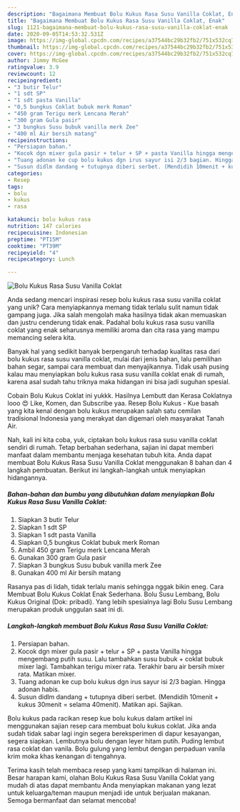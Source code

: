 ```yaml
---
description: "Bagaimana Membuat Bolu Kukus Rasa Susu Vanilla Coklat, Enak"
title: "Bagaimana Membuat Bolu Kukus Rasa Susu Vanilla Coklat, Enak"
slug: 1121-bagaimana-membuat-bolu-kukus-rasa-susu-vanilla-coklat-enak
date: 2020-09-05T14:53:32.531Z
image: https://img-global.cpcdn.com/recipes/a37544bc29b32fb2/751x532cq70/bolu-kukus-rasa-susu-vanilla-coklat-foto-resep-utama.jpg
thumbnail: https://img-global.cpcdn.com/recipes/a37544bc29b32fb2/751x532cq70/bolu-kukus-rasa-susu-vanilla-coklat-foto-resep-utama.jpg
cover: https://img-global.cpcdn.com/recipes/a37544bc29b32fb2/751x532cq70/bolu-kukus-rasa-susu-vanilla-coklat-foto-resep-utama.jpg
author: Jimmy McGee
ratingvalue: 3.9
reviewcount: 12
recipeingredient:
- "3 butir Telur"
- "1 sdt SP"
- "1 sdt pasta Vanilla"
- "0,5 bungkus Coklat bubuk merk Roman"
- "450 gram Terigu merk Lencana Merah"
- "300 gram Gula pasir"
- "3 bungkus Susu bubuk vanilla merk Zee"
- "400 ml Air bersih matang"
recipeinstructions:
- "Persiapan bahan."
- "Kocok dgn mixer gula pasir + telur + SP + pasta Vanilla hingga mengembang putih susu. Lalu tambahkan susu bubuk + coklat bubuk mixer lagi. Tambahkan terigu mixer rata. Terakhir baru air bersih mixer rata. Matikan mixer."
- "Tuang adonan ke cup bolu kukus dgn irus sayur isi 2/3 bagian. Hingga adonan habis."
- "Susun didlm dandang + tutupnya diberi serbet. (Mendidih 10menit + kukus 30menit = selama 40menit). Matikan api. Sajikan."
categories:
- Resep
tags:
- bolu
- kukus
- rasa

katakunci: bolu kukus rasa 
nutrition: 147 calories
recipecuisine: Indonesian
preptime: "PT15M"
cooktime: "PT39M"
recipeyield: "4"
recipecategory: Lunch

---
```



![Bolu Kukus Rasa Susu Vanilla Coklat](https://img-global.cpcdn.com/recipes/a37544bc29b32fb2/751x532cq70/bolu-kukus-rasa-susu-vanilla-coklat-foto-resep-utama.jpg)

Anda sedang mencari inspirasi resep bolu kukus rasa susu vanilla coklat yang unik? Cara menyiapkannya memang tidak terlalu sulit namun tidak gampang juga. Jika salah mengolah maka hasilnya tidak akan memuaskan dan justru cenderung tidak enak. Padahal bolu kukus rasa susu vanilla coklat yang enak seharusnya memiliki aroma dan cita rasa yang mampu memancing selera kita.

Banyak hal yang sedikit banyak berpengaruh terhadap kualitas rasa dari bolu kukus rasa susu vanilla coklat, mulai dari jenis bahan, lalu pemilihan bahan segar, sampai cara membuat dan menyajikannya. Tidak usah pusing kalau mau menyiapkan bolu kukus rasa susu vanilla coklat enak di rumah, karena asal sudah tahu triknya maka hidangan ini bisa jadi suguhan spesial.

Cobain Bolu Kukus Coklat ini yukkk. Hasilnya Lembutt dan Kerasa Coklatnya looo 😍 Like, Komen, dan Subscribe yaa. Resep Bolu Kukus - Kue basah yang kita kenal dengan bolu kukus merupakan salah satu cemilan tradisional Indonesia yang merakyat dan digemari oleh masyarakat Tanah Air.


Nah, kali ini kita coba, yuk, ciptakan bolu kukus rasa susu vanilla coklat sendiri di rumah. Tetap berbahan sederhana, sajian ini dapat memberi manfaat dalam membantu menjaga kesehatan tubuh kita. Anda dapat membuat Bolu Kukus Rasa Susu Vanilla Coklat menggunakan 8 bahan dan 4 langkah pembuatan. Berikut ini langkah-langkah untuk menyiapkan hidangannya.

<!--inarticleads1-->

##### Bahan-bahan dan bumbu yang dibutuhkan dalam menyiapkan Bolu Kukus Rasa Susu Vanilla Coklat:

1. Siapkan 3 butir Telur
1. Siapkan 1 sdt SP
1. Siapkan 1 sdt pasta Vanilla
1. Siapkan 0,5 bungkus Coklat bubuk merk Roman
1. Ambil 450 gram Terigu merk Lencana Merah
1. Gunakan 300 gram Gula pasir
1. Siapkan 3 bungkus Susu bubuk vanilla merk Zee
1. Gunakan 400 ml Air bersih matang


Rasanya pas di lidah, tidak terlalu manis sehingga nggak bikin eneg. Cara Membuat Bolu Kukus Coklat Enak Sederhana. Bolu Susu Lembang, Bolu Kukus Original (Dok: pribadi). Yang lebih spesialnya lagi Bolu Susu Lembang merupakan produk unggulan saat ini di. 

<!--inarticleads2-->

##### Langkah-langkah membuat Bolu Kukus Rasa Susu Vanilla Coklat:

1. Persiapan bahan.
1. Kocok dgn mixer gula pasir + telur + SP + pasta Vanilla hingga mengembang putih susu. Lalu tambahkan susu bubuk + coklat bubuk mixer lagi. Tambahkan terigu mixer rata. Terakhir baru air bersih mixer rata. Matikan mixer.
1. Tuang adonan ke cup bolu kukus dgn irus sayur isi 2/3 bagian. Hingga adonan habis.
1. Susun didlm dandang + tutupnya diberi serbet. (Mendidih 10menit + kukus 30menit = selama 40menit). Matikan api. Sajikan.


Bolu kukus pada racikan resep kue bolu kukus dalam artikel ini menggunakan sajian resep cara membuat bolu kukus coklat. Jika anda sudah tidak sabar lagi ingin segera bereksperimen di dapur kesayangan, segera siapkan. Lembutnya bolu dengan leyer hitam putih. Puding lembut rasa coklat dan vanila. Bolu gulung yang lembut dengan perpaduan vanila krim moka khas kenangan di tengahnya. 

Terima kasih telah membaca resep yang kami tampilkan di halaman ini. Besar harapan kami, olahan Bolu Kukus Rasa Susu Vanilla Coklat yang mudah di atas dapat membantu Anda menyiapkan makanan yang lezat untuk keluarga/teman maupun menjadi ide untuk berjualan makanan. Semoga bermanfaat dan selamat mencoba!
